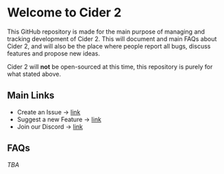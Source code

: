 # Welcome to Cider 2
This GitHub repository is made for the main purpose of managing and tracking development of Cider 2.
This will document and main FAQs about Cider 2, and will also be the place where people report all bugs, discuss features and propose new ideas.

Cider 2 will **not** be open-sourced at this time, this repository is purely for what stated above.

## Main Links
- Create an Issue -> [link](issues/new/choose)
- Suggest a new Feature -> [link](discussions/new?category=ideas)
- Join our Discord -> [link](https://discord.com/AppleMusic)

## FAQs
*TBA*